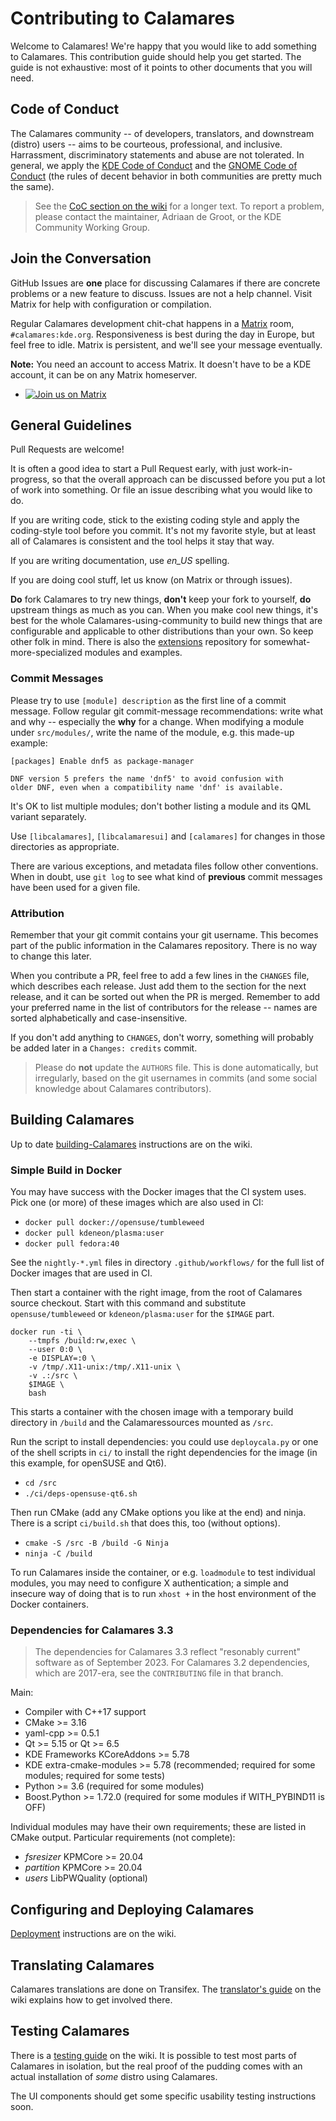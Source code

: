 <!-- SPDX-FileCopyrightText: no
     SPDX-License-Identifier: CC0-1.0
-->

# Contributing to Calamares

Welcome to Calamares! We're happy that you would like to add
something to Calamares. This contribution guide should help you
get started. The guide is not exhaustive: most of it points
to other documents that you will need.


## Code of Conduct

The Calamares community -- of developers, translators, and downstream (distro) users --
aims to be courteous, professional, and inclusive. Harrassment, discriminatory
statements and abuse are not tolerated. In general, we apply the
[KDE Code of Conduct](https://www.kde.org/code-of-conduct/) and the
[GNOME Code of Conduct](https://wiki.gnome.org/Foundation/CodeOfConduct) (the
rules of decent behavior in both communities are pretty much the same).

> See the [CoC section on the wiki](https://github.com/calamares/calamares/wiki#code-of-conduct)
> for a longer text. To report a problem, please contact the maintainer,
> Adriaan de Groot, or the KDE Community Working Group.


## Join the Conversation

GitHub Issues are **one** place for discussing Calamares if there are concrete
problems or a new feature to discuss.
Issues are not a help channel.
Visit Matrix for help with configuration or compilation.

Regular Calamares development chit-chat happens in a [Matrix](https://matrix.org/)
room, `#calamares:kde.org`. Responsiveness is best during the day
in Europe, but feel free to idle.
Matrix is persistent, and we'll see your message eventually.

**Note:** You need an account to access Matrix. It doesn't have to be a KDE account,
it can be on any Matrix homeserver.

* [![Join us on Matrix](https://img.shields.io/badge/Matrix-%23calamares:kde.org-blue)](https://webchat.kde.org/#/room/%23calamares:kde.org)


## General Guidelines

Pull Requests are welcome!

It is often a good idea to start a Pull Request early, with just work-in-progress,
so that the overall approach can be discussed before you put a lot of work
into something. Or file an issue describing what you would like to do.

If you are writing code, stick to the existing coding style and apply
the coding-style tool before you commit. It's not my favorite style,
but at least all of Calamares is consistent and the tool helps it
stay that way.

If you are writing documentation, use *en_US* spelling.

If you are doing cool stuff, let us know (on Matrix or through issues).

**Do** fork Calamares to try new things, **don't** keep your fork to
yourself, **do** upstream things as much as you can. When you make cool
new things, it's best for the whole Calamares-using-community
to build new things that are configurable and applicable to other
distributions than your own. So keep other folk in mind. There is
also the [extensions](https://github.com/calamares/calamares-extensions)
repository for somewhat-more-specialized modules and examples.

### Commit Messages

Please try to use `[module] description` as the first line of a commit
message. Follow regular git commit-message recommendations: write what
and why -- especially the **why** for a change. When modifying a module
under `src/modules/`, write the name of the module, e.g. this made-up example:

```
[packages] Enable dnf5 as package-manager

DNF version 5 prefers the name 'dnf5' to avoid confusion with
older DNF, even when a compatibility name 'dnf' is available.
```

It's OK to list multiple modules; don't bother listing a module
and its QML variant separately.

Use `[libcalamares]`, `[libcalamaresui]` and `[calamares]` for changes
in those directories as appropriate.

There are various exceptions, and metadata files follow other conventions.
When in doubt, use `git log` to see what kind of **previous** commit messages
have been used for a given file.

### Attribution

Remember that your git commit contains your git username. This becomes part
of the public information in the Calamares repository. There is no way
to change this later.

When you contribute a PR, feel free to add a few lines in the `CHANGES`
file, which describes each release. Just add them to the section
for the next release, and it can be sorted out when the PR is merged.
Remember to add your preferred name in the list of contributors for
the release -- names are sorted alphabetically and case-insensitive.

If you don't add anything to `CHANGES`, don't worry, something will
probably be added later in a `Changes: credits` commit.

> Please do **not** update the `AUTHORS` file. This is done automatically,
> but irregularly, based on the git usernames in commits (and some social
> knowledge about Calamares contributors).


## Building Calamares

Up to date
[building-Calamares](https://github.com/calamares/calamares/wiki/Develop-Guide)
instructions are on the wiki.

### Simple Build in Docker

You may have success with the Docker images that the CI system uses.
Pick one (or more) of these images which are also used in CI:

- `docker pull docker://opensuse/tumbleweed`
- `docker pull kdeneon/plasma:user`
- `docker pull fedora:40`

See the `nightly-*.yml` files in directory `.github/workflows/` for
the full list of Docker images that are used in CI.

Then start a container with the right image, from the root of Calamares
source checkout. Start with this command and substitute `opensuse/tumbleweed`
or `kdeneon/plasma:user` for the `$IMAGE` part.

```
docker run -ti \
    --tmpfs /build:rw,exec \
    --user 0:0 \
    -e DISPLAY=:0 \
    -v /tmp/.X11-unix:/tmp/.X11-unix \
    -v .:/src \
    $IMAGE \
    bash
```

This starts a container with the chosen image with a temporary build
directory in `/build` and the Calamaressources mounted as `/src`.

Run the script to install dependencies: you could use `deploycala.py`
or one of the shell scripts in `ci/` to install the right
dependencies for the image (in this example, for openSUSE and Qt6).
- `cd /src`
- `./ci/deps-opensuse-qt6.sh`

Then run CMake (add any CMake options you like at the end) and ninja.
There is a script `ci/build.sh` that does this, too (without options).
- `cmake -S /src -B /build -G Ninja`
- `ninja -C /build`

To run Calamares inside the container, or e.g. `loadmodule` to test
individual modules, you may need to configure X authentication; a
simple and insecure way of doing that is to run `xhost +` in the host
environment of the Docker containers.

### Dependencies for Calamares 3.3

> The dependencies for Calamares 3.3 reflect "resonably current"
> software as of September 2023. For Calamares 3.2 dependencies,
> which are 2017-era, see the `CONTRIBUTING` file in that branch.

Main:
* Compiler with C++17 support
* CMake >= 3.16
* yaml-cpp >= 0.5.1
* Qt >= 5.15 or Qt >= 6.5
* KDE Frameworks KCoreAddons >= 5.78
* KDE extra-cmake-modules >= 5.78 (recommended; required for some modules;
  required for some tests)
* Python >= 3.6 (required for some modules)
* Boost.Python >= 1.72.0 (required for some modules if WITH_PYBIND11 is OFF)

Individual modules may have their own requirements;
these are listed in CMake output.
Particular requirements (not complete):

* *fsresizer* KPMCore >= 20.04
* *partition* KPMCore >= 20.04
* *users* LibPWQuality (optional)


## Configuring and Deploying Calamares

[Deployment](https://github.com/calamares/calamares/wiki/Deploy-Guide)
instructions are on the wiki.


## Translating Calamares

Calamares translations are done on Transifex.
The [translator's guide](https://github.com/calamares/calamares/wiki/Translate-Guide)
on the wiki explains how to get involved there.


## Testing Calamares

There is a [testing guide](https://github.com/calamares/calamares/wiki/Test-Guide)
on the wiki. It is possible to test most parts of Calamares in isolation,
but the real proof of the pudding comes with an actual installation
of *some* distro using Calamares.

The UI components should get some specific usability testing instructions soon.

